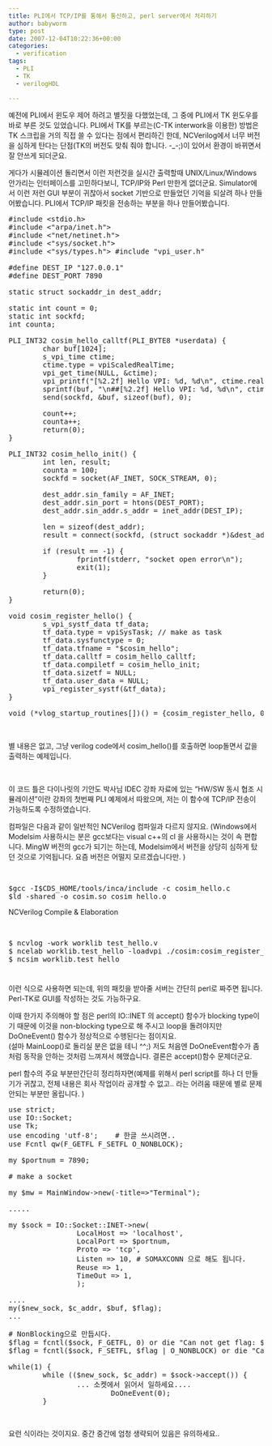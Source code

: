 ```yaml
---
title: PLI에서 TCP/IP를 통해서 통신하고, perl server에서 처리하기
author: babyworm
type: post
date: 2007-12-04T10:22:36+00:00
categories:
  - verification
tags:
  - PLI
  - TK
  - verilogHDL

---
```

예전에 PLI에서 윈도우 제어 하려고 별짓을 다했었는데, 그 중에 PLI에서 TK 윈도우를 바로 부른 것도 있었습니다. PLI에서 TK를 부르는(C-TK interwork을 이용한) 방법은 TK 스크립을 거의 직접 쓸 수 있다는 점에서 편리하긴 한데, NCVerilog에서 너무 버전을 심하게 탄다는 단점(TK의 버전도 맞춰 줘야 합니다. -_-;)이 있어서 환경이 바뀌면서 잘 안쓰게 되더군요.

게다가 시뮬레이션 돌리면서 이런 저런것을 실시간 출력할때 UNIX/Linux/Windows 안가리는 인터페이스를 고민하다보니, TCP/IP와 Perl 만한게 없더군요. Simulator에서 이런 저런 GUI 부분이 귀찮아서 socket 기반으로 만들었던 기억을 되살려 하나 만들어봤습니다. PLI에서 TCP/IP 패킷을 전송하는 부분을 하나 만들어봤습니다.

<pre lang="c">#include &lt;stdio.h>
#include &lt;"arpa/inet.h">
#include &lt;"net/netinet.h">
#include &lt;"sys/socket.h">
#include &lt;"sys/types.h"> #include "vpi_user.h"

#define DEST_IP "127.0.0.1"
#define DEST_PORT 7890

static struct sockaddr_in dest_addr;

static int count = 0;
static int sockfd;
int counta;

PLI_INT32 cosim_hello_calltf(PLI_BYTE8 *userdata) {
        char buf[1024];
        s_vpi_time ctime;
        ctime.type = vpiScaledRealTime;
        vpi_get_time(NULL, &ctime);
        vpi_printf("[%2.2f] Hello VPI: %d, %d\n", ctime.real, count, counta);
        sprintf(buf, "\n##[%2.2f] Hello VPI: %d, %d\n", ctime.real, count, counta);
        send(sockfd, &buf, sizeof(buf), 0);

        count++;
        counta++;
        return(0);
}

PLI_INT32 cosim_hello_init() {
        int len, result;
        counta = 100;
        sockfd = socket(AF_INET, SOCK_STREAM, 0);

        dest_addr.sin_family = AF_INET;
        dest_addr.sin_port = htons(DEST_PORT);
        dest_addr.sin_addr.s_addr = inet_addr(DEST_IP);

        len = sizeof(dest_addr);
        result = connect(sockfd, (struct sockaddr *)&dest_addr, len);

        if (result == -1) {
                fprintf(stderr, "socket open error\n");
                exit(1);
        }

        return(0);
}

void cosim_register_hello() {
        s_vpi_systf_data tf_data;
        tf_data.type = vpiSysTask; // make as task
        tf_data.sysfunctype = 0;
        tf_data.tfname = "$cosim_hello";
        tf_data.calltf = cosim_hello_calltf;
        tf_data.compiletf = cosim_hello_init;
        tf_data.sizetf = NULL;
        tf_data.user_data = NULL;
        vpi_register_systf(&tf_data);
}

void (*vlog_startup_routines[])() = {cosim_register_hello, 0}


</pre>

별 내용은 없고, 그냥 verilog code에서 cosim_hello()를 호출하면 loop돌면서 값을 출력하는 예제입니다.

&nbsp;

이 코드 틀은 다이나릿의 기안도 박사님 IDEC 강좌 자료에 있는 &#8220;HW/SW 동시 협조 시뮬레이션&#8221;이란 강좌의 첫번째 PLI 예제에서 따왔으며, 저는 이 함수에 TCP/IP 전송이 가능하도록 수정하였습니다.

컴파일은 다음과 같이 일반적인 NCVerilog 컴파일과 다르지 않지요. (Windows에서 Modelsim 사용하시는 분은 gcc보다는 visual c++의 cl 을 사용하시는 것이 속 편합니다. MingW 버전의 gcc가 되기는 하는데, Modelsim에서 버전을 상당히 심하게 탔던 것으로 기억됩니다. 요즘 버전은 어떨지 모르겠습니다만. )

&nbsp;

<pre parse="no">$gcc -I$CDS_HOME/tools/inca/include -c cosim_hello.c
$ld -shared -o cosim.so cosim_hello.o</pre>

<span style="line-height: normal;">NCVerilog Compile & Elaboration</span>

&nbsp;

<pre parse="no">$ ncvlog -work worklib test_hello.v
$ ncelab worklib.test_hello -loadvpi ./cosim:cosim_register_hello
$ ncsim worklib.test_hello</pre>

<span style="font-family: Monaco, Consolas, 'Andale Mono', 'DejaVu Sans Mono', monospace; font-size: x-small;"><span style="line-height: normal;"><br /> </span></span>

이런 식으로 사용하면 되는데, 위의 패킷을 받아줄 서버는 간단히 perl로 짜주면 됩니다. Perl-TK로 GUI를 작성하는 것도 가능하구요.

이때 한가지 주의해야 할 점은 perl의 IO::INET 의 accept() 함수가 blocking type이기 때문에 이것을 non-blocking type으로 해 주시고 loop을 돌려야지만 DoOneEvent() 함수가 정상적으로 수행된다는 점이지요.  
(설마 MainLoop()로 돌리실 분은 없을 테니 ^^;) 저도 처음엔 DoOneEvent함수가 좀처럼 동작을 안하는 것처럼 느껴져서 헤맸습니다. 결론은 accept()함수 문제더군요.

perl 함수의 주요 부분만간단히 정리하자면(예제를 위해서 perl script를 하나 더 만들기가 귀찮고, 전체 내용은 회사 작업이라 공개할 수 없고.. 라는 어려움 때문에 별로 문제 안되는 부분만 올립니다. )

<pre lang="perl">use strict;
use IO::Socket;
use Tk;
use encoding 'utf-8';    # 한글 쓰시려면..
use Fcntl qw(F_GETFL F_SETFL O_NONBLOCK);

my $portnum = 7890;

# make a socket

my $mw = MainWindow-&gt;new(-title=&gt;"Terminal");

.....

my $sock = IO::Socket::INET-&gt;new(
                LocalHost =&gt; 'localhost',
                LocalPort =&gt; $portnum,
                Proto =&gt; 'tcp',
                Listen =&gt; 10, # SOMAXCONN 으로 해도 됩니다.
                Reuse =&gt; 1,
                TimeOut =&gt; 1,
                );

....
my($new_sock, $c_addr, $buf, $flag);
...

# NonBlocking으로 만듭시다.
$flag = fcntl($sock, F_GETFL, 0) or die "Can not get flag: $!\n";
$flag = fcntl($sock, F_SETFL, $flag | O_NONBLOCK) or die "Can not set flag: $!\n";

while(1) {
        while (($new_sock, $c_addr) = $sock-&gt;accept()) {
                ... 소켓에서 읽어서 일하세요....
                        DoOneEvent(0);
        }
</pre>

&nbsp;

요런 식이라는 것이지요. 중간 중간에 엄청 생략되어 있음은 유의하세요..
